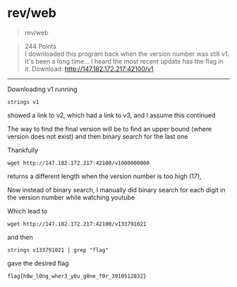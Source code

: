# rev/web

>rev/web

>244 Points\
>I downloaded this program back when the version number was still v1. It's been a long time... I heard the most recent update has the flag in it. Download: http://147.182.172.217:42100/v1

***

Downloading v1 running
```
strings v1
```
showed a link to v2, which had a link to v3, and I assume this continued

The way to find the final version will be to find an upper bound (where version does not exist) and then binary search for the last one

Thankfully
```
wget http://147.182.172.217:42100/v1000000000
```
returns a different length when the version number is too high (17),

Now instead of binary search, I manually did binary search for each digit in the version number while watching youtube

Which lead to
```
wget http://147.182.172.217:42100/v133791021
```

and then
```
strings v133791021 | grep "flag"
```
gave the desired flag
```
flag{h0w_l0ng_wher3_y0u_g0ne_f0r_3910512832}
```
